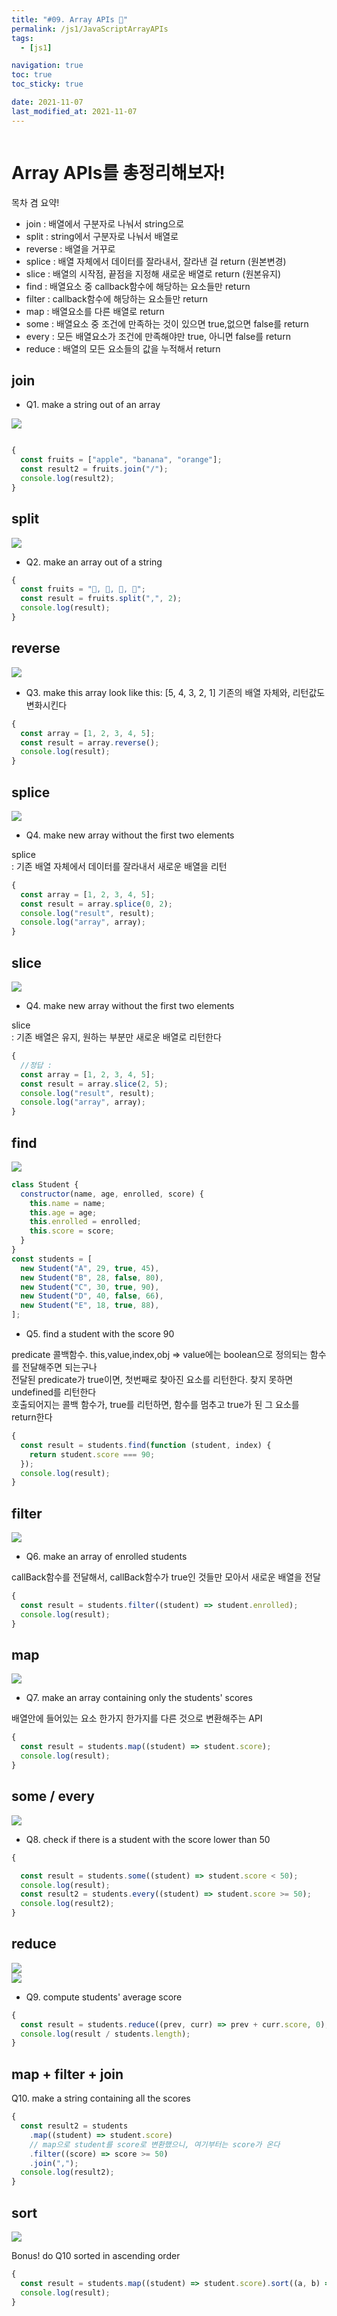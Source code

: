 ```yaml
---
title: "#09. Array APIs 🍋"
permalink: /js1/JavaScriptArrayAPIs
tags:
  - [js1]

navigation: true
toc: true
toc_sticky: true

date: 2021-11-07
last_modified_at: 2021-11-07
---
```


![]()


# Array APIs를 총정리해보자!

목차 겸 요약!

- join : 배열에서 구분자로 나눠서 string으로
- split : string에서 구분자로 나눠서 배열로
- reverse : 배열을 거꾸로
- splice : 배열 자체에서 데이터를 잘라내서, 잘라낸 걸 return (원본변경)
- slice :  배열의 시작점, 끝점을 지정해 새로운 배열로 return (원본유지)
- find : 배열요소 중 callback함수에 해당하는 요소들만 return
- filter : callback함수에 해당하는 요소들만 return
- map : 배열요소를 다른 배열로 return
- some : 배열요소 중 조건에 만족하는 것이 있으면 true,없으면 false를 return
- every : 모든 배열요소가 조건에 만족해야만 true, 아니면 false를 return
- reduce : 배열의 모든 요소들의 값을 누적해서 return

## join

- Q1. make a string out of an array

<img src="/assets/images/JS_array_api_join.jpeg" /><br/>



```js

{
  const fruits = ["apple", "banana", "orange"];
  const result2 = fruits.join("/");
  console.log(result2);
}

```

## split
<img src="/assets/images/JS_array_api_split.jpeg" /><br/>

- Q2. make an array out of a string

```js
{
  const fruits = "🍎, 🥝, 🍌, 🍒";
  const result = fruits.split(",", 2);
  console.log(result);
}
```

## reverse

<img src="/assets/images/JS_array_api_reverse.jpeg" /><br/>
- Q3. make this array look like this: [5, 4, 3, 2, 1]
기존의 배열 자체와, 리턴값도 변화시킨다

```js
{
  const array = [1, 2, 3, 4, 5];
  const result = array.reverse();
  console.log(result);
}
```
## splice
<img src="/assets/images/JS_array_api_splice.jpeg" /><br/>


- Q4. make new array without the first two elements

splice<br/>
: 기존 배열 자체에서 데이터를 잘라내서 새로운 배열을 리턴


```js
{
  const array = [1, 2, 3, 4, 5];
  const result = array.splice(0, 2);
  console.log("result", result);
  console.log("array", array);
}
```


## slice

<img src="/assets/images/JS_array_api_slice.jpeg" /><br/>

- Q4. make new array without the first two elements

slice<br/>
: 기존 배열은 유지, 원하는 부분만 새로운 배열로 리턴한다

```js
{
  //정답 :
  const array = [1, 2, 3, 4, 5];
  const result = array.slice(2, 5);
  console.log("result", result);
  console.log("array", array);
}
```
## find
<img src="/assets/images/JS_array_api_find.jpeg" /><br/>

```js
class Student {
  constructor(name, age, enrolled, score) {
    this.name = name;
    this.age = age;
    this.enrolled = enrolled;
    this.score = score;
  }
}
const students = [
  new Student("A", 29, true, 45),
  new Student("B", 28, false, 80),
  new Student("C", 30, true, 90),
  new Student("D", 40, false, 66),
  new Student("E", 18, true, 88),
];

```
- Q5. find a student with the score 90

predicate 콜백함수. this,value,index,obj => value에는 boolean으로 정의되는 함수를 전달해주면 되는구나<br/>
전달된 predicate가 true이면, 첫번째로 찾아진 요소를 리턴한다. 찾지 못하면 undefined를 리턴한다<br/>
호출되어지는 콜백 함수가, true를 리턴하면, 함수를 멈추고 true가 된 그 요소를 return한다<br/>
```js
{
  const result = students.find(function (student, index) {
    return student.score === 90;
  });
  console.log(result);
}
```


## filter


<img src="/assets/images/JS_array_api_filter.jpeg" /><br/>

- Q6. make an array of enrolled students

callBack함수를 전달해서, callBack함수가 true인 것들만 모아서 새로운 배열을 전달

```js
{
  const result = students.filter((student) => student.enrolled);
  console.log(result);
}
```

## map


<img src="/assets/images/JS_array_api_map.jpeg" /><br/>

- Q7. make an array containing only the students' scores

배열안에 들어있는 요소 한가지 한가지를 다른 것으로 변환해주는 API

```js
{
  const result = students.map((student) => student.score);
  console.log(result);
}
```


## some / every

<img src="/assets/images/JS_array_api_some_every.jpeg" /><br/>


- Q8. check if there is a student with the score lower than 50

```js
{

  const result = students.some((student) => student.score < 50);
  console.log(result);
  const result2 = students.every((student) => student.score >= 50);
  console.log(result2);
}

```






## reduce

<img src="/assets/images/JS_array_api_reduce.jpeg" /><br/>
<img src="/assets/images/JS_array_api_reduce_2.jpeg" /><br/>

- Q9. compute students' average score

```js
{
  const result = students.reduce((prev, curr) => prev + curr.score, 0);
  console.log(result / students.length);
}

```

## map + filter + join


 Q10. make a string containing all the scores

```js
{
  const result2 = students
    .map((student) => student.score)
    // map으로 student를 score로 변환했으니, 여기부터는 score가 온다
    .filter((score) => score >= 50)
    .join(",");
  console.log(result2);
}
```

## sort

<img src="/assets/images/JS_array_api_sort.jpeg" /><br/>


Bonus! do Q10 sorted in ascending order

```js
{
  const result = students.map((student) => student.score).sort((a, b) => a - b);
  console.log(result);
}
```